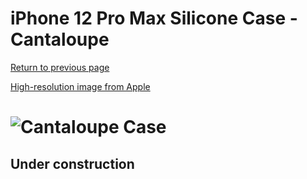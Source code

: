 # iPhone 12 Pro Max Silicone Case - Cantaloupe

[Return to previous page](/iphone_12)

[High-resolution image from Apple](https://store.storeimages.cdn-apple.com/8756/as-images.apple.com/is//MK073?wid=4500&hei=4500&fmt=png)

# ![Cantaloupe Case](/everyphone/MK073.png)

## Under construction
